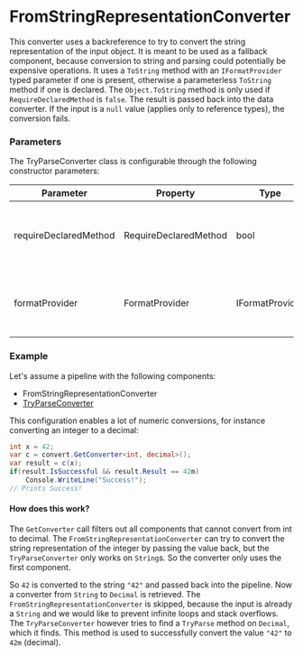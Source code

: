 # FromStringRepresentationConverter

This converter uses a backreference to try to convert the string representation of the input object.
It is meant to be used as a fallback component, because conversion to string and parsing could potentially be expensive operations.
It uses a `ToString` method with an `IFormatProvider` typed parameter if one is present, otherwise a parameterless `ToString` method if one is declared.
The `Object.ToString` method is only used if `RequireDeclaredMethod` is `false`.
The result is passed back into the data converter.
If the input is a `null` value (applies only to reference types), the conversion fails.

### Parameters
The TryParseConverter class is configurable through the following constructor parameters:

| Parameter | Property | Type | Description | Default |
| --------- | -------- | ---- | ----------- | ------- |
| requireDeclaredMethod | RequireDeclaredMethod | bool | Indicates whether a `ToString` method needs to be declared on the type. | 
| formatProvider | FormatProvider | IFormatProvider | The `IFormatProvider` to use as a `ToString` method parameter | CultureInfo.InvariantCulture | 

### Example
Let's assume a pipeline with the following components:
* FromStringRepresentationConverter
* [TryParseConverter](tryParse.md)

This configuration enables a lot of numeric conversions, for instance converting an integer to a decimal:

```csharp
int x = 42;
var c = convert.GetConverter<int, decimal>();
var result = c(x);
if(result.IsSuccessful && result.Result == 42m)
    Console.WriteLine("Success!");
// Prints Success!
```

#### How does this work? 

The `GetConverter` call filters out all components that cannot convert from int to decimal.
The `FromStringRepresentationConverter` can try to convert the string representation of the integer by passing the value back, but the `TryParseConverter` only works on `String`s. 
So the converter only uses the first component. 

So `42` is converted to the string `"42"` and passed back into the pipeline. 
Now a converter from `String` to `Decimal` is retrieved. 
The `FromStringRepresentationConverter` is skipped, because the input is already a `String` and we would like to prevent infinite loops and stack overflows.
The `TryParseConverter` however tries to find a `TryParse` method on `Decimal`, which it finds.
This method is used to successfully convert the value `"42"` to `42m` (decimal).

